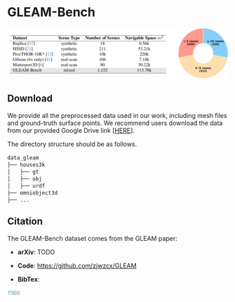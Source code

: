 # GLEAM-Bench
![GLEAM-Bench](Fig_Bench.png "GLEAM-Bench")

## Download
We provide all the preprocessed data used in our work, including mesh files and ground-truth surface points. We recommend users download the data from our provided Google Drive link [[HERE](https://drive.google.com/drive/folders/1SUcDy8hwluEBpTtKZ3_83ySKnLlsZ4hi?usp=sharing)].

The directory structure should be as follows.

```
data_gleam
├── houses3k
│   ├── gt
│   ├── obj
│   ├── urdf
├── omniobject3d
├── ...
```


## Citation

The GLEAM-Bench dataset comes from the GLEAM paper:

- **arXiv**: TODO

- **Code**: https://github.com/zjwzcx/GLEAM

- **BibTex**:
```bibtex
TODO
```